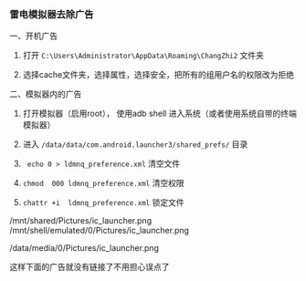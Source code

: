 ### 雷电模拟器去除广告

一、开机广告

1. 打开 ```C:\Users\Administrator\AppData\Roaming\ChangZhi2``` 文件夹

2. 选择cache文件夹，选择属性，选择安全，把所有的组用户名的权限改为拒绝

二、模拟器内的广告

1. 打开模拟器（启用root）， 使用adb shell 进入系统（或者使用系统自带的终端模拟器）

2. 进入 ```/data/data/com.android.launcher3/shared_prefs/```  目录

3. ``` echo 0 > ldmnq_preference.xml```  清空文件

4. ```chmod  000 ldmnq_preference.xml```  清空权限
5. ```chattr +i  ldmnq_preference.xml```  锁定文件



/mnt/shared/Pictures/ic_launcher.png
/mnt/shell/emulated/0/Pictures/ic_launcher.png

/data/media/0/Pictures/ic_launcher.png

这样下面的广告就没有链接了不用担心误点了

